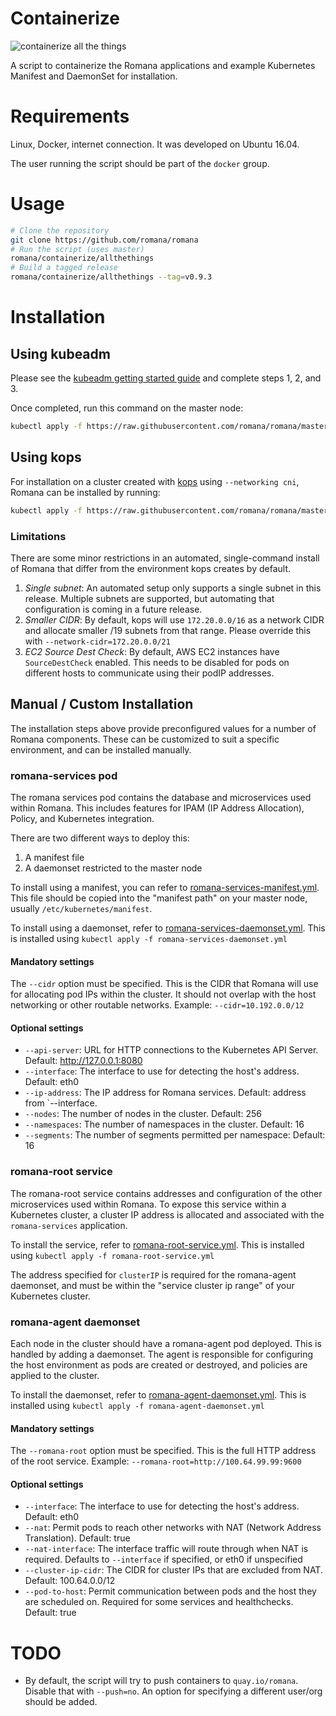 # Containerize

![containerize all the things](https://cdn.meme.am/instances/500x/65415534.jpg)

A script to containerize the Romana applications and example Kubernetes Manifest and DaemonSet for installation.

# Requirements

Linux, Docker, internet connection. It was developed on Ubuntu 16.04.

The user running the script should be part of the `docker` group.

# Usage

```bash
# Clone the repository
git clone https://github.com/romana/romana
# Run the script (uses master)
romana/containerize/allthethings
# Build a tagged release
romana/containerize/allthethings --tag=v0.9.3
```

# Installation

## Using kubeadm

Please see the [kubeadm getting started guide](http://kubernetes.io/docs/getting-started-guides/kubeadm/) and complete steps 1, 2, and 3.

Once completed, run this command on the master node:

```bash
kubectl apply -f https://raw.githubusercontent.com/romana/romana/master/containerize/specs/romana-kubeadm.yml
```

## Using kops

For installation on a cluster created with [kops](https://github.com/kubernetes/kops/) using `--networking cni`, Romana can be installed by running:

```bash
kubectl apply -f https://raw.githubusercontent.com/romana/romana/master/containerize/specs/romana-kops.yml
```

### Limitations

There are some minor restrictions in an automated, single-command install of Romana that differ from the environment kops creates by default.

1. *Single subnet*: An automated setup only supports a single subnet in this release.
Multiple subnets are supported, but automating that configuration is coming in a future release.
2. *Smaller CIDR*: By default, kops will use `172.20.0.0/16` as a network CIDR and allocate smaller /19 subnets from that range.
Please override this with `--network-cidr=172.20.0.0/21`
3. *EC2 Source Dest Check*: By default, AWS EC2 instances have `SourceDestCheck` enabled.
This needs to be disabled for pods on different hosts to communicate using their podIP addresses.

## Manual / Custom Installation

The installation steps above provide preconfigured values for a number of Romana components. These can be customized to suit a specific environment, and can be installed manually.

### romana-services pod

The romana services pod contains the database and microservices used within Romana.
This includes features for IPAM (IP Address Allocation), Policy, and Kubernetes integration.

There are two different ways to deploy this:

1. A manifest file
2. A daemonset restricted to the master node

To install using a manifest, you can refer to [romana-services-manifest.yml](https://raw.githubusercontent.com/romana/romana/master/containerize/specs/romana-services-manifest.yml).
This file should be copied into the "manifest path" on your master node, usually `/etc/kubernetes/manifest`.

To install using a daemonset, refer to [romana-services-daemonset.yml](https://raw.githubusercontent.com/romana/romana/master/containerize/specs/romana-services-daemonset.yml).
This is installed using `kubectl apply -f romana-services-daemonset.yml`

#### Mandatory settings

The `--cidr` option must be specified.
This is the CIDR that Romana will use for allocating pod IPs within the cluster.
It should not overlap with the host networking or other routable networks.
Example: `--cidr=10.192.0.0/12`

#### Optional settings

- `--api-server`: URL for HTTP connections to the Kubernetes API Server. Default: http://127.0.0.1:8080
- `--interface`: The interface to use for detecting the host's address. Default: eth0
- `--ip-address`: The IP address for Romana services. Default: address from `--interface.
- `--nodes`: The number of nodes in the cluster. Default: 256
- `--namespaces`: The number of namespaces in the cluster. Default: 16
- `--segments`: The number of segments permitted per namespace: Default: 16

### romana-root service

The romana-root service contains addresses and configuration of the other microservices used within Romana.
To expose this service within a Kubernetes cluster, a cluster IP address is allocated and associated with the `romana-services` application.

To install the service, refer to [romana-root-service.yml](https://raw.githubusercontent.com/romana/romana/master/containerize/specs/romana-root-service.yml).
This is installed using `kubectl apply -f romana-root-service.yml`

The address specified for `clusterIP` is required for the romana-agent daemonset, and must be within the "service cluster ip range" of your Kubernetes cluster.

### romana-agent daemonset

Each node in the cluster should have a romana-agent pod deployed. This is handled by adding a daemonset.
The agent is responsible for configuring the host environment as pods are created or destroyed, and policies are applied to the cluster.

To install the daemonset, refer to [romana-agent-daemonset.yml](https://raw.githubusercontent.com/romana/romana/master/containerize/specs/romana-agent-daemonset.yml).
This is installed using `kubectl apply -f romana-agent-daemonset.yml`

#### Mandatory settings

The `--romana-root` option must be specified.
This is the full HTTP address of the root service.
Example: `--romana-root=http://100.64.99.99:9600`

#### Optional settings

- `--interface`: The interface to use for detecting the host's address. Default: eth0
- `--nat`: Permit pods to reach other networks with NAT (Network Address Translation). Default: true
- `--nat-interface`: The interface traffic will route through when NAT is required. Defaults to `--interface` if specified, or eth0 if unspecified
- `--cluster-ip-cidr`: The CIDR for cluster IPs that are excluded from NAT. Default: 100.64.0.0/12
- `--pod-to-host`: Permit communication between pods and the host they are scheduled on. Required for some services and healthchecks. Default: true

# TODO

* By default, the script will try to push containers to `quay.io/romana`. Disable that with `--push=no`. An option for specifying a different user/org should be added.

